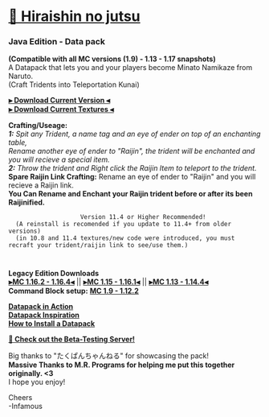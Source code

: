 # [🎥 Hiraishin no jutsu](https://youtu.be/dOuJNRJvqmY)
### Java Edition - Data pack  

**(Compatible with all MC versions (1.9) - 1.13 - 1.17 snapshots)**  
A Datapack that lets you and your players become Minato Namikaze from Naruto.    
      (Craft Tridents into Teleportation Kunai)  

**[⫸ Download Current Version ⫷](https://github.com/InfamousMusicify/Flying-Raijin/raw/master/Raijin%20V11.4.zip)  
[⫸ Download Current Textures ⫷](https://github.com/InfamousMusicify/Flying-Raijin/raw/master/Raijin%20Textures%20V0.4.zip)**  

**Crafting/Useage:**   
_**1:** Spit any Trident, a name tag and an eye of ender on top of an enchanting table,    
Rename another eye of ender to "Raijin", the trident will be enchanted and you will recieve a special item.    
**2:** Throw the trident and Right click the Raijin Item to teleport to the trident._  
**Spare Raijin Link Crafting:** Rename an eye of ender to "Raijin" and you will recieve a Raijin link.  
      **You Can Rename and Enchant your Raijin trident before or after its been Raijinified.**  

                        Version 11.4 or Higher Recommended!  
      (A reinstall is recomended if you update to 11.4+ from older versions)  
      (in 10.8 and 11.4 textures/new code were introduced, you must recraft your trident/raijin link to see/use them.)

#
**Legacy Edition Downloads**  
**[⫸MC 1.16.2 - 1.16.4⫷](https://github.com/InfamousMusicify/Flying-Raijin/raw/Legacy/Raijin%20LV0.3.zip)** || **[⫸MC 1.15 - 1.16.1⫷](https://github.com/InfamousMusicify/Flying-Raijin/raw/Legacy/Raijin%20LV0.2.zip)** || **[⫸MC 1.13 - 1.14.4⫷](https://github.com/InfamousMusicify/Flying-Raijin/raw/Legacy/Raijin%20LV0.1.zip)**    
**Command Block setup:** **[MC 1.9 - 1.12.2](https://github.com/InfamousMusicify/Flying-Raijin/tree/MC-1.11-1.12.2)**  

**[Datapack in Action](https://youtu.be/dOuJNRJvqmY)  
[Datapack Inspiration](https://youtu.be/Fd_vSRkGlv8)  
[How to Install a Datapack](https://www.youtube.com/watch?v=4Dxzw12TQcg)**  

**[🔗 Check out the Beta-Testing Server!](https://bit.ly/2TizsgS)**  

Big thanks to "たくぱんちゃんねる" for showcasing the pack!  
**Massive Thanks to M.R. Programs for helping me put this together originally. <3**  
I hope you enjoy!  

Cheers  
-Infamous
